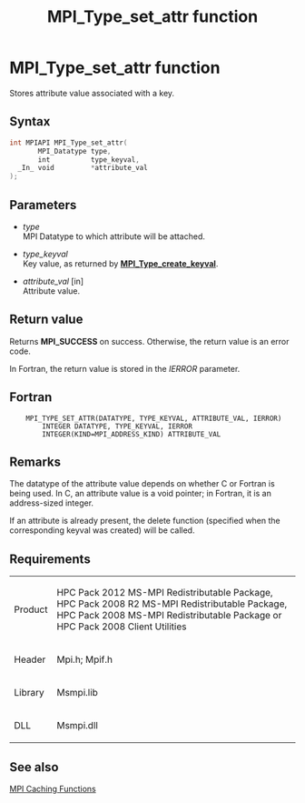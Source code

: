 ﻿---
title: MPI_Type_set_attr function
TOCTitle: MPI_Type_set_attr function
ms:assetid: 209ea154-8c25-46ec-8bf9-eca8e5e26b42
ms:mtpsurl: https://msdn.microsoft.com/en-us/library/Dn520579(v=VS.85)
ms:contentKeyID: 59361050
ms.date: 03/28/2018
mtps_version: v=VS.85
f1_keywords:
- MPI_TYPE_SET_ATTR
- mpif/MPI_Type_set_attr
- mpi/MPI_TYPE_SET_ATTR
dev_langs:
- C++
- C
---

# MPI\_Type\_set\_attr function

Stores attribute value associated with a key.

## Syntax

``` c++
int MPIAPI MPI_Type_set_attr(
       MPI_Datatype type,
       int          type_keyval,
  _In_ void         *attribute_val
);
```

## Parameters

  - *type*  
    MPI Datatype to which attribute will be attached.

  - *type\_keyval*  
    Key value, as returned by  [**MPI\_Type\_create\_keyval**](mpi-type-create-keyval-function.md).

  - *attribute\_val* \[in\]  
    Attribute value.

## Return value

Returns **MPI\_SUCCESS** on success. Otherwise, the return value is an error code.

In Fortran, the return value is stored in the *IERROR* parameter.

## Fortran

``` FORTRAN
    MPI_TYPE_SET_ATTR(DATATYPE, TYPE_KEYVAL, ATTRIBUTE_VAL, IERROR)
        INTEGER DATATYPE, TYPE_KEYVAL, IERROR
        INTEGER(KIND=MPI_ADDRESS_KIND) ATTRIBUTE_VAL
```

## Remarks

The datatype of the attribute value depends on whether C or Fortran is being used. In C, an attribute value is a void pointer; in Fortran, it is an address-sized integer.

If an attribute is already present, the delete function (specified when the corresponding keyval was created) will be called.

## Requirements

<table>
<colgroup>
<col  />
<col  />
</colgroup>
<tbody>
<tr class="odd">
<td><p>Product</p></td>
<td><p>HPC Pack 2012 MS-MPI Redistributable Package, HPC Pack 2008 R2 MS-MPI Redistributable Package, HPC Pack 2008 MS-MPI Redistributable Package or HPC Pack 2008 Client Utilities</p></td>
</tr>
<tr class="even">
<td><p>Header</p></td>
<td>Mpi.h;
Mpif.h</td>
</tr>
<tr class="odd">
<td><p>Library</p></td>
<td>Msmpi.lib</td>
</tr>
<tr class="even">
<td><p>DLL</p></td>
<td>Msmpi.dll</td>
</tr>
</tbody>
</table>


## See also

[MPI Caching Functions](mpi-caching-functions.md)

